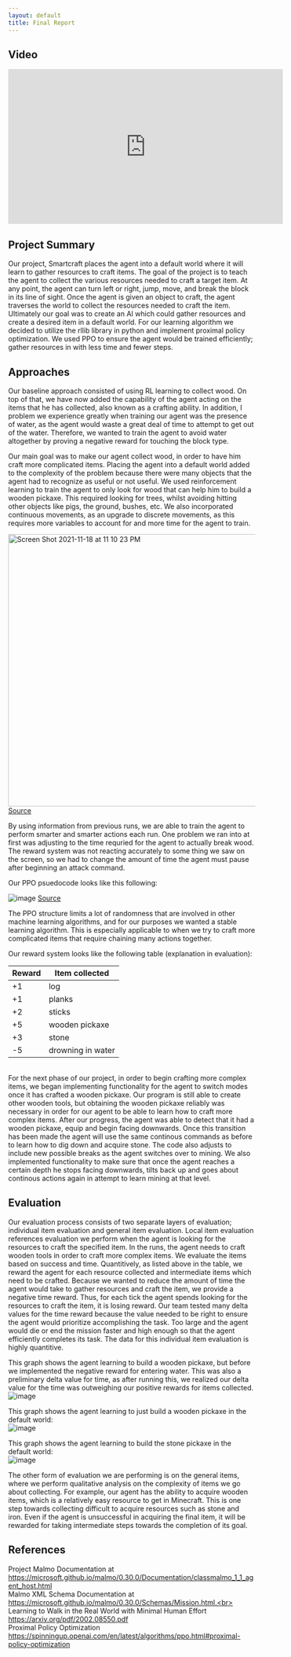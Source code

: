 ```yaml
---
layout: default
title: Final Report
---
```

## Video
<iframe width="560" height="315" src="https://www.youtube.com/embed/4k3JjZw8RMY" title="YouTube video player" frameborder="0" allow="accelerometer; autoplay; clipboard-write; encrypted-media; gyroscope; picture-in-picture" allowfullscreen></iframe>

## Project Summary
Our project, Smartcraft places the agent into a default world where it will learn to gather resources to craft items. The goal of the project is to teach the agent to collect the various resources needed to craft a target item. At any point, the agent can turn left or right, jump, move, and break the block in its line of sight. Once the agent is given an object to craft, the agent traverses the world to collect the resources needed to craft the item. Ultimately our goal was to create an AI which could gather resources and create a desired item in a default world. For our learning algorithm we decided to utilize the rllib library in python and implement proximal policy optimization. We used PPO to ensure the agent would be trained efficiently; gather resources in with less time and fewer steps.
## Approaches
Our baseline approach consisted of using RL learning to collect wood. On top of that, we have now added the capability of the agent acting on the items that he has collected, also known as a crafting ability. In addition, I problem we experience greatly when training our agent was the presence of water, as the agent would waste a great deal of time to attempt to get out of the water. Therefore, we wanted to train the agent to avoid water altogether by proving a negative reward for touching the block type.

Our main goal was to make our agent collect wood, in order to have him craft more complicated items. Placing the agent into a default world added to the complexity of the problem because there were many objects that the agent had to recognize as useful or not useful. We used reinforcement learning to train the agent to only look for wood that can help him to build a wooden pickaxe. This required looking for trees, whilst avoiding hitting other objects like pigs, the ground, bushes, etc. We also incorporated continuous movements, as an upgrade to discrete movements, as this requires more variables to account for and more time for the agent to train.

<img width="554" alt="Screen Shot 2021-11-18 at 11 10 23 PM" src="https://user-images.githubusercontent.com/47614025/142580320-fcd6e141-6626-4514-8d34-ed4dc558d40e.png"> [Source](https://arxiv.org/pdf/1707.06347.pdf)

By using information from previous runs, we are able to train the agent to perform smarter and smarter actions each run. One problem we ran into at first was adjusting to the time requried for the agent to actually break wood. The reward system was not reacting accurately to some thing we saw on the screen, so we had to change the amount of time the agent must pause after beginning an attack command.

Our PPO psuedocode looks like this following:  

![image](https://user-images.githubusercontent.com/47614025/145696738-76bea018-7307-463d-9417-02f28fbe3552.png)
[Source](https://spinningup.openai.com/en/latest/algorithms/ppo.html#proximal-policy-optimization)

The PPO structure limits a lot of randomness that are involved in other machine learning algorithms, and for our purposes we wanted a stable learning algorithm. This is especially applicable to when we try to craft more complicated items that require chaining many actions together.  

Our reward system looks like the following table (explanation in evaluation):  

| Reward | Item collected |
| -------- | ------------- |
| +1 | log |
| +1 | planks |
| +2 | sticks |
| +5 | wooden pickaxe |
| +3 | stone |
| -5 | drowning in water |
<br>
For the next phase of our project, in order to begin crafting more complex items, we began implementing functionality for the agent to switch modes once it has crafted a wooden pickaxe. Our program is still able to create other wooden tools, but obtaining the wooden pickaxe reliably was necessary in order for our agent to be able to learn how to craft more complex items. After our progress, the agent was able to detect that it had a wooden pickaxe, equip and begin facing downwards. Once this transition has been made the agent will use the same continous commands as before to learn how to dig down and acquire stone. The code also adjusts to include new possible breaks as the agent switches over to mining. We also implemented functionality to make sure that once the agent reaches a certain depth he stops facing downwards, tilts back up and goes about continous actions again in attempt to learn mining at that level.

## Evaluation
Our evaluation process consists of two separate layers of evaluation; individual item evaluation and general item evaluation. Local item evaluation references evaluation we perform when the agent is looking for the resources to craft the specified item. In the runs, the agent needs to craft wooden tools in order to craft more complex items. We evaluate the items based on success and time. Quantitively, as listed above in the table, we reward the agent for each resource collected and intermediate items which need to be crafted. Because we wanted to reduce the amount of time the agent would take to gather resources and craft the item, we provide a negative time reward. Thus, for each tick the agent spends looking for the resources to craft the item, it is losing reward. Our team tested many delta values for the time reward because the value needed to be right to ensure the agent would prioritize accomplishing the task. Too large and the agent would die or end the mission faster and high enough so that the agent efficiently completes its task. The data for this individual item evaluation is highly quantitive.  


This graph shows the agent learning to build a wooden pickaxe, but before we implemented the negative reward for entering water. This was also a preliminary delta value for time, as after running this, we realized our delta value for the time was outweighing our positive rewards for items collected.  
![image](https://user-images.githubusercontent.com/24373705/145700114-955b1ba5-a900-47d1-8184-b222fed5e2f5.png)

This graph shows the agent learning to just build a wooden pickaxe in the default world:  
![image](https://user-images.githubusercontent.com/24373705/145700120-3868312d-5508-498e-8a29-c2f51179a915.png)

This graph shows the agent learning to build the stone pickaxe in the default world:  
![image](https://user-images.githubusercontent.com/24373705/145700122-2bb3a07d-edaa-401e-9eb5-340c0deb1246.png)


The other form of evaluation we are performing is on the general items, where we perform qualitative analysis on the complexity of items we go about collecting. For example, our agent has the ability to acquire wooden items, which is a relatively easy resource to get in Minecraft. This is one step towards collecting difficult to acquire resources such as stone and iron. Even if the agent is unsuccessful in acquiring the final item, it will be rewarded for taking intermediate steps towards the completion of its goal.
## References
Project Malmo Documentation at https://microsoft.github.io/malmo/0.30.0/Documentation/classmalmo_1_1_agent_host.html<br>
Malmo XML Schema Documentation at https://microsoft.github.io/malmo/0.30.0/Schemas/Mission.html.<br>
Learning to Walk in the Real World with Minimal Human Effort https://arxiv.org/pdf/2002.08550.pdf<br>
Proximal Policy Optimization https://spinningup.openai.com/en/latest/algorithms/ppo.html#proximal-policy-optimization<br>
